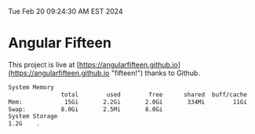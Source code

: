 Tue Feb 20 09:24:30 AM EST 2024

# Angular Fifteen


This project is live at [https://angularfifteen.github.io](https://angularfifteen.github.io "fifteen!") thanks to Github.

```bash
System Memory
               total        used        free      shared  buff/cache   available
Mem:            15Gi       2.2Gi       2.0Gi       334Mi        11Gi        13Gi
Swap:          8.0Gi       2.5Mi       8.0Gi
System Storage
1.2G	.

